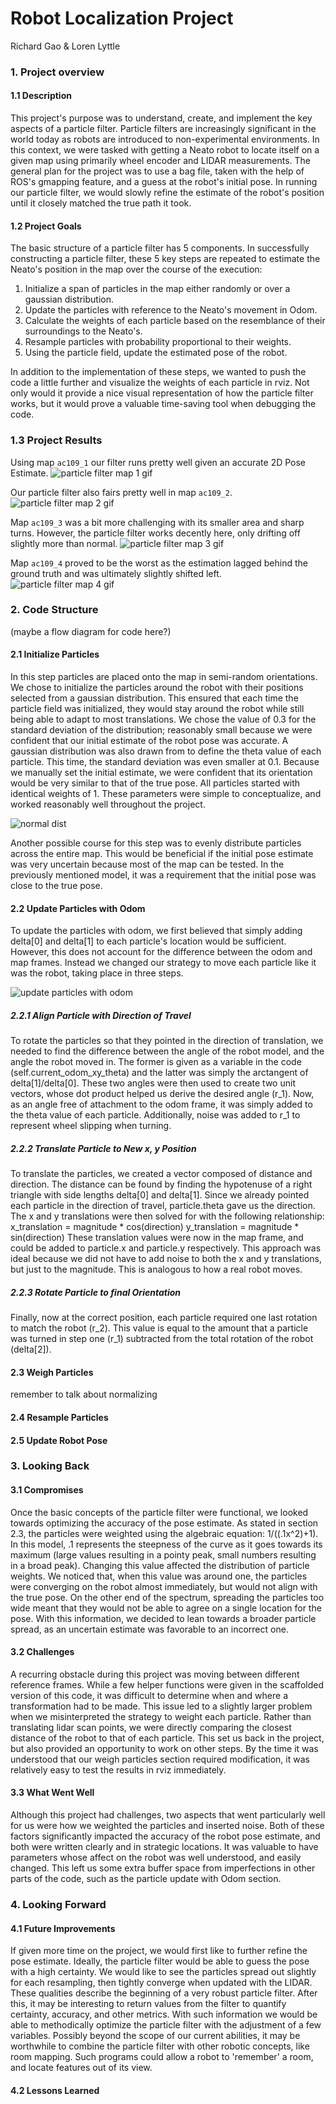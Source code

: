 # Robot Localization Project
Richard Gao & Loren Lyttle

### 1. Project overview
#### 1.1 Description
This project's purpose was to understand, create, and implement the key aspects of a particle filter. Particle filters are increasingly significant in the world today as robots are introduced to non-experimental environments. In this context, we were tasked with getting a Neato robot to locate itself on a given map using primarily wheel encoder and LIDAR measurements. The general plan for the project was to use a bag file, taken with the help of ROS's gmapping feature, and a guess at the robot's initial pose. In running our particle filter, we would slowly refine the estimate of the robot's position until it closely matched the true path it took.
#### 1.2 Project Goals
The basic structure of a particle filter has 5 components. In successfully constructing a particle filter, these 5 key steps are repeated to estimate the Neato's position in the map over the course of the execution:

1. Initialize a span of particles in the map either randomly or over a gaussian distribution.
2. Update the particles with reference to the Neato's movement in Odom.
3. Calculate the weights of each particle based on the resemblance of their surroundings to the Neato's.
4. Resample particles with probability proportional to their weights.
5. Using the particle field, update the estimated pose of the robot.

In addition to the implementation of these steps, we wanted to push the code a little further and visualize the weights of each particle in rviz. Not only would it provide a nice visual representation of how the particle filter works, but it would prove a valuable time-saving tool when debugging the code.

### 1.3 Project Results
Using map `ac109_1` our filter runs pretty well given an accurate 2D Pose Estimate.
![particle filter map 1 gif](media/particle_filter_1.gif)

Our particle filter also fairs pretty well in map `ac109_2`.
![particle filter map 2 gif](media/particle_filter_2.gif)

Map `ac109_3` was a bit more challenging with its smaller area and sharp turns. However, the particle filter works decently here, only drifting off slightly more than normal.
![particle filter map 3 gif](media/particle_filter_3.gif)

Map `ac109_4` proved to be the worst as the estimation lagged behind the ground truth and was ultimately slightly shifted left.
![particle filter map 4 gif](media/particle_filter_4.gif)

### 2. Code Structure
(maybe a flow diagram for code here?)
#### 2.1 Initialize Particles
In this step particles are placed onto the map in semi-random orientations. We chose to initialize the particles around the robot with their positions selected from a gaussian distribution. This ensured that each time the particle field was initialized, they would stay around the robot while still being able to adapt to most translations. We chose the value of 0.3 for the standard deviation of the distribution; reasonably small because we were confident that our initial estimate of the robot pose was accurate. A gaussian distribution was also drawn from to define the theta value of each particle. This time, the standard deviation was even smaller at 0.1. Because we manually set the initial estimate, we were confident that its orientation would be very similar to that of the true pose. All particles started with identical weights of 1. These parameters were simple to conceptualize, and worked reasonably well throughout the project.

![normal dist](media/pasted_image_0.png)

Another possible course for this step was to evenly distribute particles across the entire map. This would be beneficial if the initial pose estimate was very uncertain because most of the map can be tested. In the previously mentioned model, it was a requirement that the initial pose was close to the true pose.
#### 2.2 Update Particles with Odom
To update the particles with odom, we first believed that simply adding delta[0] and delta[1] to each particle's location would be sufficient. However, this does not account for the difference between the odom and map frames. Instead we changed our strategy to move each particle like it was the robot, taking place in three steps.

![update particles with odom](media/update_particles_with_odom.png)

##### 2.2.1 Align Particle with Direction of Travel
To rotate the particles so that they pointed in the direction of translation, we needed to find the difference between the angle of the robot model, and the angle the robot moved in. The former is given as a variable in the code (self.current_odom_xy_theta) and the latter was simply the arctangent of delta[1]/delta[0]. These two angles were then used to create two unit vectors, whose dot product helped us derive the desired angle (r_1). Now, as an angle free of attachment to the odom frame, it was simply added to the theta value of each particle. Additionally, noise was added to r_1 to represent wheel slipping when turning.
##### 2.2.2 Translate Particle to New x, y Position
To translate the particles, we created a vector composed of distance and direction. The distance can be found by finding the hypotenuse of a right triangle with side lengths delta[0] and delta[1]. Since we already pointed each particle in the direction of travel, particle.theta gave us the direction. The x and y translations were then solved for with the following relationship:
x_translation = magnitude * cos(direction)
y_translation = magnitude * sin(direction)
These translation values were now in the map frame, and could be added to particle.x and particle.y respectively. This approach was ideal because we did not have to add noise to both the x and y translations, but just to the magnitude. This is analogous to how a real robot moves.
##### 2.2.3 Rotate Particle to final Orientation
Finally, now at the correct position, each particle required one last rotation to match the robot (r_2). This value is equal to the amount that a particle was turned in step one (r_1) subtracted from the total rotation of the robot (delta[2]).
#### 2.3 Weigh Particles
remember to talk about normalizing
#### 2.4 Resample Particles
#### 2.5 Update Robot Pose

### 3. Looking Back
#### 3.1 Compromises
Once the basic concepts of the particle filter were functional, we looked towards optimizing the accuracy of the pose estimate. As stated in section 2.3, the particles were weighted using the algebraic equation: 1/((.1x^2)+1). In this model, .1 represents the steepness of the curve as it goes towards its maximum (large values resulting in a pointy peak, small numbers resulting in a broad peak). Changing this value affected the distribution of particle weights. We noticed that, when this value was around one, the particles were converging on the robot almost immediately, but would not align with the true pose. On the other end of the spectrum, spreading the particles too wide meant that they would not be able to agree on a single location for the pose. With this information, we decided to lean towards a broader particle spread, as an uncertain estimate was favorable to an incorrect one.
#### 3.2 Challenges
A recurring obstacle during this project was moving between different reference frames. While a few helper functions were given in the scaffolded version of this code, it was difficult to determine when and where a transformation had to be made. This issue led to a slightly larger problem when we misinterpreted the strategy to weight each particle. Rather than translating lidar scan points, we were directly comparing the closest distance of the robot to that of each particle. This set us back in the project, but also provided an opportunity to work on other steps. By the time it was understood that our weigh particles section required modification, it was relatively easy to test the results in rviz immediately.
#### 3.3 What Went Well
Although this project had challenges, two aspects that went particularly well for us were how we weighted the particles and inserted noise. Both of these factors significantly impacted the accuracy of the robot pose estimate, and both were written clearly and in strategic locations. It was valuable to have parameters whose affect on the robot was well understood, and easily changed. This left us some extra buffer space from imperfections in other parts of the code, such as the particle update with Odom section.

### 4. Looking Forward
#### 4.1 Future Improvements
If given more time on the project, we would first like to further refine the pose estimate. Ideally, the particle filter would be able to guess the pose with a high certainty. We would like to see the particles spread out slightly for each resampling, then tightly converge when updated with the LIDAR. These qualities describe the beginning of a very robust particle filter. After this, it may be interesting to return values from the filter to quantify certainty, accuracy, and other metrics. With such information we would be able to methodically optimize the particle filter with the adjustment of a few variables.
Possibly beyond the scope of our current abilities, it may be worthwhile to combine the particle filter with other robotic concepts, like room mapping. Such programs could allow a robot to 'remember' a room, and locate features out of its view.
#### 4.2 Lessons Learned
